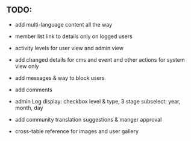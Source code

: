 
## TODO:
 - add multi-language content all the way
 - member list link to details only on logged users
 - activity levels for user view and admin view
 - add changed details for cms and event and other actions for system view only
 - add messages & way to block users
 - add comments
 - admin Log display: checkbox level & type, 3 stage subselect: year, month, day

- add community translation suggestions & manger approval
- cross-table reference for images and user gallery
